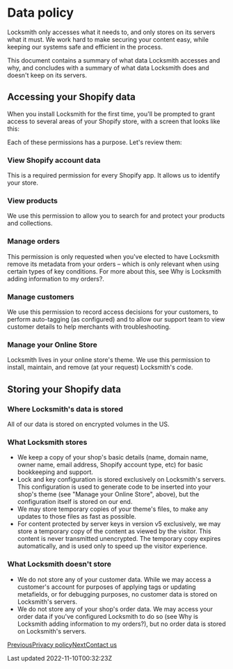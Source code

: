 # Data policy

Locksmith only accesses what it needs to, and only stores on its servers what it must. We work hard to make securing your content easy, while keeping our systems safe and efficient in the process.

This document contains a summary of what data Locksmith accesses and why, and concludes with a summary of what data Locksmith does and doesn't keep on its servers.

## Accessing your Shopify data

When you install Locksmith for the first time, you'll be prompted to grant access to several areas of your Shopify store, with a screen that looks like this:

Each of these permissions has a purpose. Let's review them:

### View Shopify account data

This is a required permission for every Shopify app. It allows us to identify your store.

### View products

We use this permission to allow you to search for and protect your products and collections.

### Manage orders

This permission is only requested when you've elected to have Locksmith remove its metadata from your orders – which is only relevant when using certain types of key conditions. For more about this, see Why is Locksmith adding information to my orders?.

### Manage customers

We use this permission to record access decisions for your customers, to perform auto-tagging (as configured) and to allow our support team to view customer details to help merchants with troubleshooting.

### Manage your Online Store

Locksmith lives in your online store's theme. We use this permission to install, maintain, and remove (at your request) Locksmith's code.

## Storing your Shopify data

### Where Locksmith's data is stored

All of our data is stored on encrypted volumes in the US.

### What Locksmith stores

- We keep a copy of your shop's basic details (name, domain name, owner name, email address, Shopify account type, etc) for basic bookkeeping and support.
- Lock and key configuration is stored exclusively on Locksmith's servers. This configuration is used to generate code to be inserted into your shop's theme (see "Manage your Online Store", above), but the configuration itself is stored on our end.
- We may store temporary copies of your theme's files, to make any updates to those files as fast as possible.
- For content protected by server keys in version v5 exclusively, we may store a temporary copy of the content as viewed by the visitor. This content is never transmitted unencrypted. The temporary copy expires automatically, and is used only to speed up the visitor experience.

### What Locksmith doesn't store

- We do not store any of your customer data. While we may access a customer's account for purposes of applying tags or updating metafields, or for debugging purposes, no customer data is stored on Locksmith's servers.
- We do not store any of your shop's order data. We may access your order data if you've configured Locksmith to do so (see Why is Locksmith adding information to my orders?), but no order data is stored on Locksmith's servers.

[PreviousPrivacy policy](/policies/privacy)[NextContact us](/policies/contact)

Last updated 2022-11-10T00:32:23Z